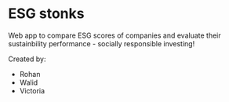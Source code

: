 # ESG stonks

Web app to compare ESG scores of companies and evaluate their sustainbility performance - socially responsible investing!

Created by: 

  - Rohan
  - Walid
  - Victoria 
